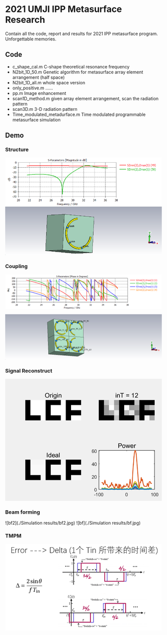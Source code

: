 # 2021 UMJI IPP Metasurface Research

Contain all the code, report and results for 2021 IPP metasurface program. Unforgettable memories.



## Code

* c_shape_cal.m	C-shape theoretical resonance frequency
* N2bit_1D_50.m    Genetic algorithm for metasurface array element arrangement (half space)
* N2bit_1D_all.m    whole space version
* only_positive.m    ......
* pp.m    Image enhancement
* scan1D_method.m    given array element arrangement, scan the radiation pattern
* scan3D.m    3-D radiation pattern
* Time_modulated_metadurface.m    Time modulated programmable metasurface simulation



## Demo

### Structure

![q1d44vv1yra5](./报告/6_15_report/q1d44vv1yra5.png)
![zxrwf6vgav66](./报告/6_15_report/zxrwf6vgav66.png)





### Coupling

![hujndf7fjrji](./报告/6_22_coupling_2D/hujndf7fjrji.png)

![hz8mb8jfwdf1](./报告/6_22_coupling_2D/hz8mb8jfwdf1.png)



### Signal Reconstruct

![002](./报告/TMM_figure/002.png)



### Beam forming

![bf2](./Simulation results/bf2.jpg)
![bf](./Simulation results/bf.jpg)

### TMPM
![a](./报告/a.png)
